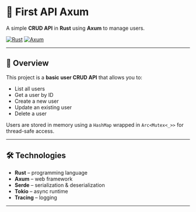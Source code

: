 # 🦀 First API Axum

A simple **CRUD API** in **Rust** using **Axum** to manage users.

[![Rust](https://img.shields.io/badge/Rust-1.72-blue?logo=rust)](https://www.rust-lang.org/) [![Axum](https://img.shields.io/badge/Axum-0.7.0-lightgrey?logo=rust)](https://docs.rs/axum/latest/axum/)

---

## 📖 Overview

This project is a **basic user CRUD API** that allows you to:

- List all users
- Get a user by ID
- Create a new user
- Update an existing user
- Delete a user

Users are stored in memory using a `HashMap` wrapped in `Arc<Mutex<_>>` for thread-safe access.

---

## 🛠 Technologies

- **Rust** – programming language  
- **Axum** – web framework  
- **Serde** – serialization & deserialization  
- **Tokio** – async runtime  
- **Tracing** – logging  

---
